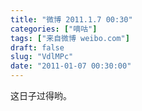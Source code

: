 ```yaml
---
title: "微博 2011.1.7 00:30"
categories: ["嘀咕"]
tags: ["来自微博 weibo.com"]
draft: false
slug: "VdlMPc"
date: "2011-01-07 00:30:00"
---
```


<p>这日子过得哟。 　 ​​​​</p>
